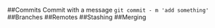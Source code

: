 ##Commits
Commit with a message
```git commit - m 'add something'```
##Branches
##Remotes
##Stashing
##Merging
